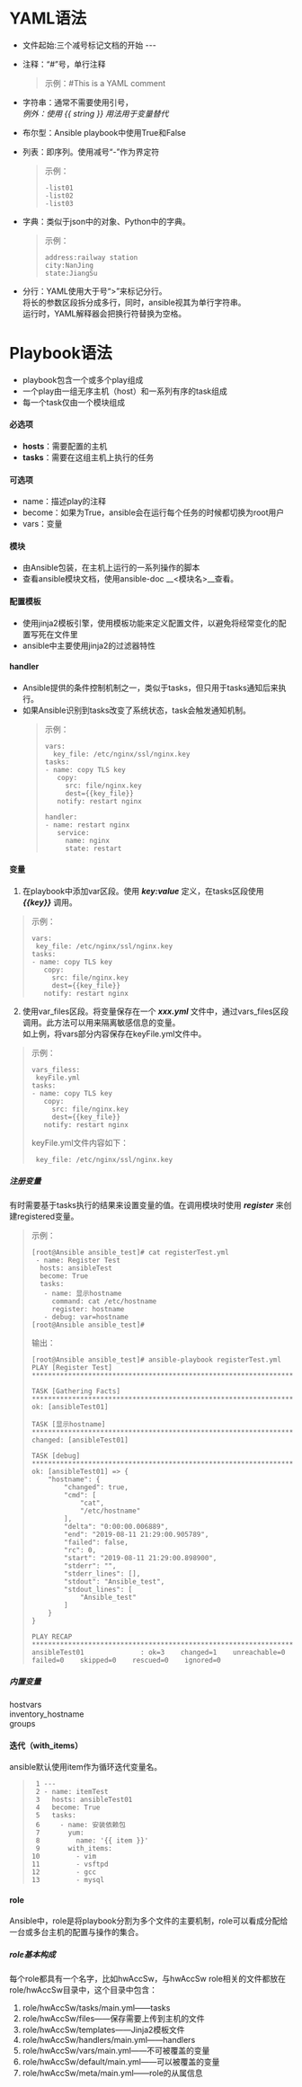 # YAML语法
* 文件起始:三个减号标记文档的开始  ---

* 注释：“#”号，单行注释  
  > 示例：#This is a YAML comment
* 字符串：通常不需要使用引号，  
        *例外：使用 {{ string }} 用法用于变量替代*
* 布尔型：Ansible playbook中使用True和False
* 列表：即序列。使用减号“-”作为界定符  
  > 示例：
  >```  
  > -list01  
  > -list02  
  > -list03
* 字典：类似于json中的对象、Python中的字典。  
  > 示例：
  >```
  > address:railway station  
  > city:NanJing  
  > state:JiangSu
* 分行：YAML使用大于号“>”来标记分行。  
       将长的参数区段拆分成多行，同时，ansible视其为单行字符串。  
       运行时，YAML解释器会把换行符替换为空格。
     


# Playbook语法
* playbook包含一个或多个play组成
* 一个play由一组无序主机（host）和一系列有序的task组成
* 每一个task仅由一个模块组成

#### 必选项
* **hosts**：需要配置的主机
* **tasks**：需要在这组主机上执行的任务

#### 可选项
* name：描述play的注释
* become：如果为True，ansible会在运行每个任务的时候都切换为root用户
* vars：变量
    
#### 模块
* 由Ansible包装，在主机上运行的一系列操作的脚本
* 查看ansible模块文档，使用ansible-doc __<模块名>__查看。

#### 配置模板
* 使用jinja2模板引擎，使用模板功能来定义配置文件，以避免将经常变化的配置写死在文件里
* ansible中主要使用jinja2的过滤器特性

#### handler
* Ansible提供的条件控制机制之一，类似于tasks，但只用于tasks通知后来执行。
* 如果Ansible识别到tasks改变了系统状态，task会触发通知机制。
  >示例：  
  > ```yuml
  > vars:  
  >   key_file: /etc/nginx/ssl/nginx.key  
  > tasks:
  > - name: copy TLS key  
  >    copy:  
  >      src: file/nginx.key  
  >      dest={{key_file}}  
  >    notify: restart nginx
  >
  > handler:
  > - name: restart nginx    
  >    service: 
  >      name: nginx  
  >      state: restart  
  >```

#### 变量
1. 在playbook中添加var区段。使用 ***key:value*** 定义，在tasks区段使用 ***{{key}}*** 调用。
 > 示例：
 >```
 > vars:  
  >  key_file: /etc/nginx/ssl/nginx.key  
  >tasks:
  > - name: copy TLS key  
  >    copy:  
  >      src: file/nginx.key  
  >      dest={{key_file}}  
  >    notify: restart nginx
  >```
2. 使用var_files区段。将变量保存在一个 ***xxx.yml*** 文件中，通过vars_files区段调用。此方法可以用来隔离敏感信息的变量。  
   如上例，将vars部分内容保存在keyFile.yml文件中。
> 示例：
 >```
 > vars_filess:  
  >  keyFile.yml  
  >tasks:
  > - name: copy TLS key  
  >    copy:  
  >      src: file/nginx.key  
  >      dest={{key_file}}  
  >    notify: restart nginx
  >```
  > keyFile.yml文件内容如下：
  >```  
  >  key_file: /etc/nginx/ssl/nginx.key  
  
##### 注册变量
有时需要基于tasks执行的结果来设置变量的值。在调用模块时使用 ***register*** 来创建registered变量。
> 示例：
>```
> [root@Ansible ansible_test]# cat registerTest.yml 
>  - name: Register Test
>   hosts: ansibleTest
>   become: True
>   tasks:
>    - name: 显示hostname
>      command: cat /etc/hostname
>      register: hostname
>    - debug: var=hostname
> [root@Ansible ansible_test]# 
>```
> 输出：
>```
> [root@Ansible ansible_test]# ansible-playbook registerTest.yml 
> PLAY [Register Test] *********************************************************************************************************************************
>
> TASK [Gathering Facts] *******************************************************************************************************************************
> ok: [ansibleTest01]
>
> TASK [显示hostname] ************************************************************************************************************************************
> changed: [ansibleTest01]
>
> TASK [debug] *****************************************************************************************************************************************
> ok: [ansibleTest01] => {
>     "hostname": {
>         "changed": true, 
>         "cmd": [
>             "cat", 
>             "/etc/hostname"
>         ], 
>         "delta": "0:00:00.006889", 
>         "end": "2019-08-11 21:29:00.905789", 
>         "failed": false, 
>         "rc": 0, 
>         "start": "2019-08-11 21:29:00.898900", 
>         "stderr": "", 
>         "stderr_lines": [], 
>         "stdout": "Ansible_test", 
>         "stdout_lines": [
>             "Ansible_test"
>         ]
>     }
> }
> 
> PLAY RECAP *******************************************************************************************************************************************
> ansibleTest01              : ok=3    changed=1    unreachable=0    failed=0    skipped=0    rescued=0    ignored=0   

##### 内置变量
hostvars  
inventory_hostname  
groups

#### 迭代（with_items）
ansible默认使用item作为循环迭代变量名。  
>```
>  1 ---
>  2 - name: itemTest
>  3   hosts: ansibleTest01
>  4   become: True
>  5   tasks:
>  6     - name: 安装依赖包
>  7       yum:
>  8         name: '{{ item }}'
>  9       with_items:
> 10         - vim
> 11         - vsftpd
> 12         - gcc  
> 13         - mysql 
>

#### role
Ansible中，role是将playbook分割为多个文件的主要机制，role可以看成分配给一台或多台主机的配置与操作的集合。
##### role基本构成
每个role都具有一个名字，比如hwAccSw，与hwAccSw role相关的文件都放在role/hwAccSw目录中，这个目录中包含：  
1. role/hwAccSw/tasks/main.yml——tasks
2. role/hwAccSw/files——保存需要上传到主机的文件
3. role/hwAccSw/templates——Jinja2模板文件
4. role/hwAccSw/handlers/main.yml——handlers
5. role/hwAccSw/vars/main.yml——不可被覆盖的变量
6. role/hwAccSw/default/main.yml——可以被覆盖的变量
7. role/hwAccSw/meta/main.yml——role的从属信息 